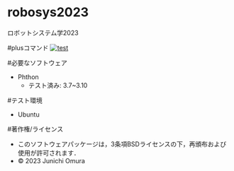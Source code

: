 # robosys2023
ロボットシステム学2023

#plusコマンド
[![test](https://github.com/JunichiOmura/robosys2023/actions/workflows/test.yml/badge.svg)](https://github.com/JunichiOmura/robosys2023/actions/workflows/test.yml)

#必要なソフトウェア
* Phthon
  * テスト済み: 3.7~3.10

#テスト環境
* Ubuntu

#著作権/ライセンス
  * このソフトウェアパッケージは，3条項BSDライセンスの下，再頒布および使用が許可されます．
* © 2023 Junichi Omura
